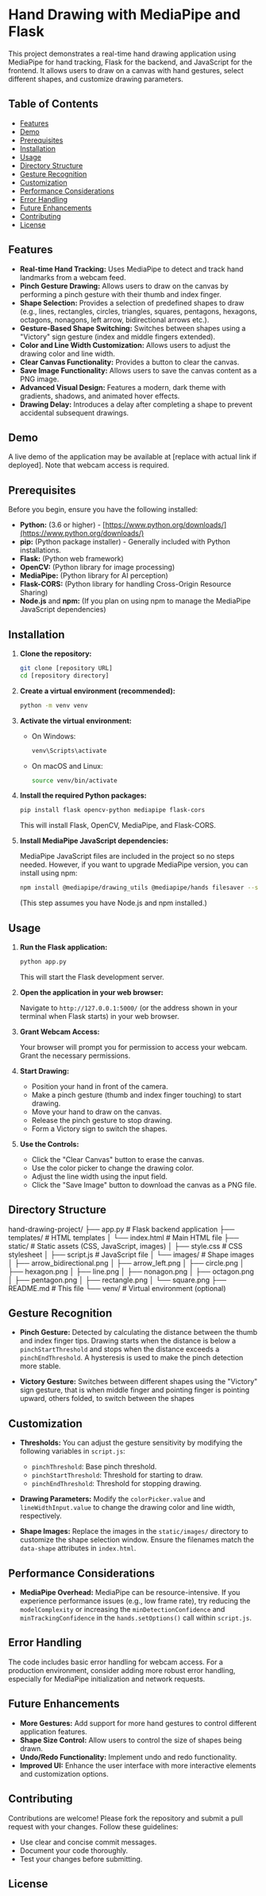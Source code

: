 # Hand Drawing with MediaPipe and Flask

This project demonstrates a real-time hand drawing application using MediaPipe for hand tracking, Flask for the backend, and JavaScript for the frontend. It allows users to draw on a canvas with hand gestures, select different shapes, and customize drawing parameters.

## Table of Contents

- [Features](#features)
- [Demo](#demo)
- [Prerequisites](#prerequisites)
- [Installation](#installation)
- [Usage](#usage)
- [Directory Structure](#directory-structure)
- [Gesture Recognition](#gesture-recognition)
- [Customization](#customization)
- [Performance Considerations](#performance-considerations)
- [Error Handling](#error-handling)
- [Future Enhancements](#future-enhancements)
- [Contributing](#contributing)
- [License](#license)

## Features

- **Real-time Hand Tracking:** Uses MediaPipe to detect and track hand landmarks from a webcam feed.
- **Pinch Gesture Drawing:** Allows users to draw on the canvas by performing a pinch gesture with their thumb and index finger.
- **Shape Selection:** Provides a selection of predefined shapes to draw (e.g., lines, rectangles, circles, triangles, squares, pentagons, hexagons, octagons, nonagons, left arrow, bidirectional arrows etc.).
- **Gesture-Based Shape Switching:** Switches between shapes using a "Victory" sign gesture (index and middle fingers extended).
- **Color and Line Width Customization:** Allows users to adjust the drawing color and line width.
- **Clear Canvas Functionality:** Provides a button to clear the canvas.
- **Save Image Functionality:** Allows users to save the canvas content as a PNG image.
- **Advanced Visual Design:** Features a modern, dark theme with gradients, shadows, and animated hover effects.
- **Drawing Delay:** Introduces a delay after completing a shape to prevent accidental subsequent drawings.

## Demo

A live demo of the application may be available at [replace with actual link if deployed]. Note that webcam access is required.

## Prerequisites

Before you begin, ensure you have the following installed:

- **Python:** (3.6 or higher) - [https://www.python.org/downloads/](https://www.python.org/downloads/)
- **pip:** (Python package installer) - Generally included with Python installations.
- **Flask:** (Python web framework)
- **OpenCV:** (Python library for image processing)
- **MediaPipe:** (Python library for AI perception)
- **Flask-CORS:** (Python library for handling Cross-Origin Resource Sharing)
- **Node.js** and **npm:** (If you plan on using npm to manage the MediaPipe JavaScript dependencies)

## Installation

1.  **Clone the repository:**

    ```bash
    git clone [repository URL]
    cd [repository directory]
    ```

2.  **Create a virtual environment (recommended):**

    ```bash
    python -m venv venv
    ```

3.  **Activate the virtual environment:**

    - On Windows:

      ```bash
      venv\Scripts\activate
      ```

    - On macOS and Linux:

      ```bash
      source venv/bin/activate
      ```

4.  **Install the required Python packages:**

    ```bash
    pip install flask opencv-python mediapipe flask-cors
    ```

    This will install Flask, OpenCV, MediaPipe, and Flask-CORS.

5.  **Install MediaPipe JavaScript dependencies:**

    MediaPipe JavaScript files are included in the project so no steps needed. However, if you want to upgrade MediaPipe version, you can install using npm:

    ```bash
    npm install @mediapipe/drawing_utils @mediapipe/hands filesaver --save
    ```

    (This step assumes you have Node.js and npm installed.)

## Usage

1.  **Run the Flask application:**

    ```bash
    python app.py
    ```

    This will start the Flask development server.

2.  **Open the application in your web browser:**

    Navigate to `http://127.0.0.1:5000/` (or the address shown in your terminal when Flask starts) in your web browser.

3.  **Grant Webcam Access:**

    Your browser will prompt you for permission to access your webcam. Grant the necessary permissions.

4.  **Start Drawing:**

    - Position your hand in front of the camera.
    - Make a pinch gesture (thumb and index finger touching) to start drawing.
    - Move your hand to draw on the canvas.
    - Release the pinch gesture to stop drawing.
    - Form a Victory sign to switch the shapes.

5.  **Use the Controls:**

    - Click the "Clear Canvas" button to erase the canvas.
    - Use the color picker to change the drawing color.
    - Adjust the line width using the input field.
    - Click the "Save Image" button to download the canvas as a PNG file.

## Directory Structure

hand-drawing-project/
├── app.py # Flask backend application
├── templates/ # HTML templates
│ └── index.html # Main HTML file
├── static/ # Static assets (CSS, JavaScript, images)
│ ├── style.css # CSS stylesheet
│ ├── script.js # JavaScript file
│ └── images/ # Shape images
│ ├── arrow_bidirectional.png
│ ├── arrow_left.png
│ ├── circle.png
│ ├── hexagon.png
│ ├── line.png
│ ├── nonagon.png
│ ├── octagon.png
│ ├── pentagon.png
│ ├── rectangle.png
│ └── square.png
├── README.md # This file
└── venv/ # Virtual environment (optional)

## Gesture Recognition

- **Pinch Gesture:** Detected by calculating the distance between the thumb and index finger tips. Drawing starts when the distance is below a `pinchStartThreshold` and stops when the distance exceeds a `pinchEndThreshold`. A hysteresis is used to make the pinch detection more stable.

- **Victory Gesture:** Switches between different shapes using the "Victory" sign gesture, that is when middle finger and pointing finger is pointing upward, others folded, to switch between the shapes

## Customization

- **Thresholds:** You can adjust the gesture sensitivity by modifying the following variables in `script.js`:
  - `pinchThreshold`: Base pinch threshold.
  - `pinchStartThreshold`: Threshold for starting to draw.
  - `pinchEndThreshold`: Threshold for stopping drawing.
- **Drawing Parameters:** Modify the `colorPicker.value` and `lineWidthInput.value` to change the drawing color and line width, respectively.

- **Shape Images:** Replace the images in the `static/images/` directory to customize the shape selection window. Ensure the filenames match the `data-shape` attributes in `index.html`.

## Performance Considerations

- **MediaPipe Overhead:** MediaPipe can be resource-intensive. If you experience performance issues (e.g., low frame rate), try reducing the `modelComplexity` or increasing the `minDetectionConfidence` and `minTrackingConfidence` in the `hands.setOptions()` call within `script.js`.

## Error Handling

The code includes basic error handling for webcam access. For a production environment, consider adding more robust error handling, especially for MediaPipe initialization and network requests.

## Future Enhancements

- **More Gestures:** Add support for more hand gestures to control different application features.
- **Shape Size Control:** Allow users to control the size of shapes being drawn.
- **Undo/Redo Functionality:** Implement undo and redo functionality.
- **Improved UI:** Enhance the user interface with more interactive elements and customization options.

## Contributing

Contributions are welcome! Please fork the repository and submit a pull request with your changes. Follow these guidelines:

- Use clear and concise commit messages.
- Document your code thoroughly.
- Test your changes before submitting.

## License
